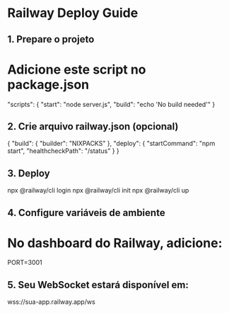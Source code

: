 # Railway Deploy Guide

## 1. Prepare o projeto
# Adicione este script no package.json
"scripts": {
  "start": "node server.js",
  "build": "echo 'No build needed'"
}

## 2. Crie arquivo railway.json (opcional)
{
  "build": {
    "builder": "NIXPACKS"
  },
  "deploy": {
    "startCommand": "npm start",
    "healthcheckPath": "/status"
  }
}

## 3. Deploy
npx @railway/cli login
npx @railway/cli init
npx @railway/cli up

## 4. Configure variáveis de ambiente
# No dashboard do Railway, adicione:
PORT=3001

## 5. Seu WebSocket estará disponível em:
wss://sua-app.railway.app/ws
